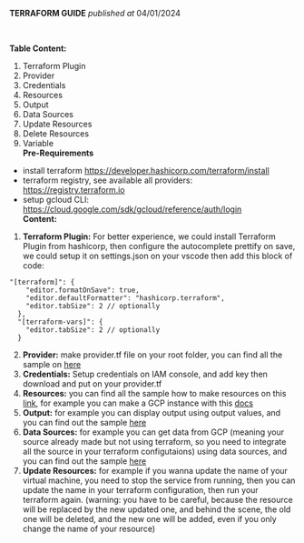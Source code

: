 **TERRAFORM GUIDE**
_published at_ 04/01/2024

<br/>

**Table Content:**

1. Terraform Plugin
2. Provider
3. Credentials
4. Resources
5. Output
6. Data Sources
7. Update Resources
8. Delete Resources
9. Variable
   <br/>
   **Pre-Requirements**

- install terraform https://developer.hashicorp.com/terraform/install
- terraform registry, see available all providers: https://registry.terraform.io
- setup gcloud CLI: https://cloud.google.com/sdk/gcloud/reference/auth/login
  <br/>
  **Content:**

1. **Terraform Plugin:** For better experience, we could install Terraform Plugin from hashicorp, then configure the autocomplete prettify on save, we could setup it on settings.json on your vscode then add this block of code:

```
"[terraform]": {
    "editor.formatOnSave": true,
    "editor.defaultFormatter": "hashicorp.terraform",
    "editor.tabSize": 2 // optionally
  },
  "[terraform-vars]": {
    "editor.tabSize": 2 // optionally
  }
```

2. **Provider:** make provider.tf file on your root folder, you can find all the sample on [here](https://registry.terraform.io/providers/hashicorp/google/latest/docs)
3. **Credentials:** Setup credentials on IAM console, and add key then download and put on your provider.tf
4. **Resources:** you can find all the sample how to make resources on this [link](https://registry.terraform.io/providers/hashicorp/google/latest/docs), for example you can make a GCP instance with this [docs](https://registry.terraform.io/providers/hashicorp/google/latest/docs/resources/compute_instance)
5. **Output:** for example you can display output using output values, and you can find out the sample [here](https://developer.hashicorp.com/terraform/language/values/outputs)
6. **Data Sources:** for example you can get data from GCP (meaning your source already made but not using terraform, so you need to integrate all the source in your terraform configutaions) using data sources, and you can find out the sample [here](https://developer.hashicorp.com/terraform/language/data-sources)
7. **Update Resources:** for example if you wanna update the name of your virtual machine, you need to stop the service from running, then you can update the name in your terraform configuration, then run your terraform again. (warning: you have to be careful, because the resource will be replaced by the new updated one, and behind the scene, the old one will be deleted, and the new one will be added, even if you only change the name of your resource)
